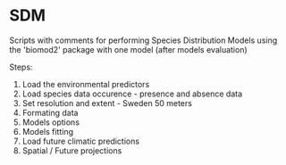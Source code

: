# SDM
Scripts with comments for performing Species Distribution Models using the 'biomod2' package with one model (after models evaluation)

Steps:
1. Load the environmental predictors
2. Load species data occurence - presence and absence data
3. Set resolution and extent - Sweden 50 meters
4. Formating data
5. Models options
6. Models fitting
7. Load future climatic predictions
8. Spatial / Future projections
